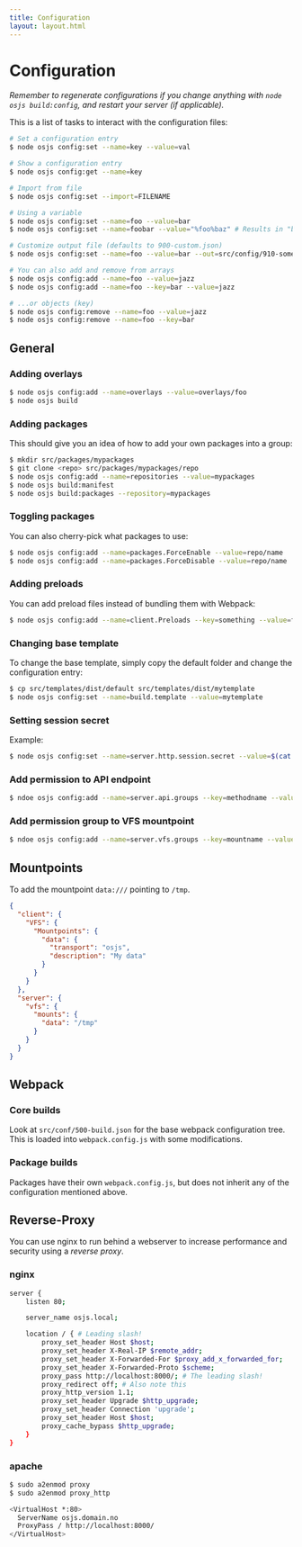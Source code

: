 ```yaml
---
title: Configuration
layout: layout.html
---
```


# Configuration

*Remember to regenerate configurations if you change anything with `node osjs build:config`, and restart your server (if applicable).*

This is a list of tasks to interact with the configuration files:

```bash
# Set a configuration entry
$ node osjs config:set --name=key --value=val

# Show a configuration entry
$ node osjs config:get --name=key

# Import from file
$ node osjs config:set --import=FILENAME

# Using a variable
$ node osjs config:set --name=foo --value=bar
$ node osjs config:set --name=foobar --value="%foo%baz" # Results in "barbaz"

# Customize output file (defaults to 900-custom.json)
$ node osjs config:set --name=foo --value=bar --out=src/config/910-something.json

# You can also add and remove from arrays
$ node osjs config:add --name=foo --value=jazz
$ node osjs config:add --name=foo --key=bar --value=jazz

# ...or objects (key)
$ node osjs config:remove --name=foo --value=jazz
$ node osjs config:remove --name=foo --key=bar
```

## General

### Adding overlays

```bash
$ node osjs config:add --name=overlays --value=overlays/foo
$ node osjs build
```

### Adding packages

This should give you an idea of how to add your own packages into a group:

```bash
$ mkdir src/packages/mypackages
$ git clone <repo> src/packages/mypackages/repo
$ node osjs config:add --name=repositories --value=mypackages
$ node osjs build:manifest
$ node osjs build:packages --repository=mypackages
```

### Toggling packages

You can also cherry-pick what packages to use:

```bash
$ node osjs config:add --name=packages.ForceEnable --value=repo/name
$ node osjs config:add --name=packages.ForceDisable --value=repo/name
```

### Adding preloads

You can add preload files instead of bundling them with Webpack:

```bash
$ node osjs config:add --name=client.Preloads --key=something --value=filename.js

```

### Changing base template

To change the base template, simply copy the default folder and change the configuration entry:

```bash
$ cp src/templates/dist/default src/templates/dist/mytemplate
$ node osjs config:set --name=build.template --value=mytemplate
```

### Setting session secret

Example:
```bash
$ node osjs config:set --name=server.http.session.secret --value=$(cat /dev/urandom | tr -dc 'a-zA-Z0-9' | fold -w 32 | head -n 1)
```

### Add permission to API endpoint

```bash
$ ndoe osjs config:add --name=server.api.groups --key=methodname --value=groupname
```

### Add permission group to VFS mountpoint

```bash
$ ndoe osjs config:add --name=server.vfs.groups --key=mountname --value=groupname
```

## Mountpoints

To add the mountpoint `data:///` pointing to `/tmp`.

```json
{
  "client": {
    "VFS": {
      "Mountpoints": {
        "data": {
          "transport": "osjs",
          "description": "My data"
        }
      }
    }
  },
  "server": {
    "vfs": {
      "mounts": {
        "data": "/tmp"
      }
    }
  }
}
```

## Webpack

### Core builds

Look at `src/conf/500-build.json` for the base webpack configuration tree. This is loaded into `webpack.config.js` with some modifications.

### Package builds

Packages have their own `webpack.config.js`, but does not inherit any of the configuration mentioned above.

## Reverse-Proxy

You can use nginx to run behind a webserver to increase performance and security using a *reverse proxy*.

### nginx

```bash
server {
    listen 80;

    server_name osjs.local;

    location / { # Leading slash!
        proxy_set_header Host $host;
        proxy_set_header X-Real-IP $remote_addr;
        proxy_set_header X-Forwarded-For $proxy_add_x_forwarded_for;
        proxy_set_header X-Forwarded-Proto $scheme;
        proxy_pass http://localhost:8000/; # The leading slash!
        proxy_redirect off; # Also note this
        proxy_http_version 1.1;
        proxy_set_header Upgrade $http_upgrade;
        proxy_set_header Connection 'upgrade';
        proxy_set_header Host $host;
        proxy_cache_bypass $http_upgrade;
    }
}

```

### apache

```bash
$ sudo a2enmod proxy
$ sudo a2enmod proxy_http
```

```bash
<VirtualHost *:80>
  ServerName osjs.domain.no
  ProxyPass / http://localhost:8000/
</VirtualHost>
```

